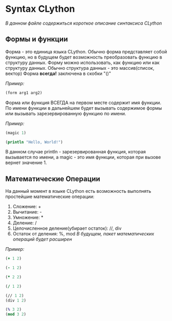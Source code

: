 # Syntax CLython
 *В данном файле содержиться короткое описание синтаксиса CLython*
 
## Формы и функции

Форма - это единица языка CLython. Обычно форма представляет собой функцию, но в будущем будет возможность преобразовать функцию в структуру данных.
Форму можно использовать, как функцию или как структуру данных. Обычно структура данных - это массив(список, вектор)
Форма **всегда!** заключена в скобки "()"

*Пример:*
```clojure
(form arg1 arg2)
```

Форма или функция ВСЕГДА на первом месте содержит имя функции. По имени функции в дальнейшем будет вызывать содержимое формы или вызывать зарезервированную функцию по имени.

*Пример:*
```clojure
(magic 1)

(println "Hello, World!")
```
В данном случае println - зарезервированная функция, которая вызывается по имени, 
а magic - это имя функции, которая при вызове вернет значение 1\.

## Математические Операции

На данный момент в языке CLython есть возможность выполнять простейшие математические операции:
1. Сложение: +
2. Вычитание: -
3. Умножение: *
4. Деление: /
5. Целочисленное деление(убирает остаток): //, div
6. Остаток от деления: %, mod
*В будущем, пакет математических операций будет расширен*

*Пример:*
```clojure
(+ 1 2)

(- 1 2)

(* 2 2)

(/ 1 2)

(// 1 2)
(div 1 2)

(% 3 2)
(mod 3 2)

```

